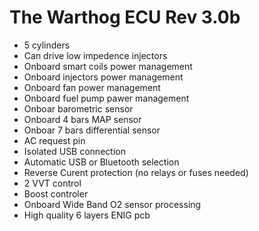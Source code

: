 # The Warthog ECU Rev 3.0b

- 5 cylinders
- Can drive low impedence injectors
- Onboard smart coils power management
- Onboard injectors power management
- Onboard fan power management
- Onboard fuel pump pawer management
- Onboar barometric sensor
- Onboard 4 bars MAP sensor
- Onboar 7 bars differential sensor
- AC request pin
- Isolated USB connection
- Automatic USB or Bluetooth selection
- Reverse Curent protection (no relays or fuses needed)
- 2 VVT control
- Boost controler
- Onboard Wide Band O2 sensor processing
- High quality 6 layers ENIG pcb

